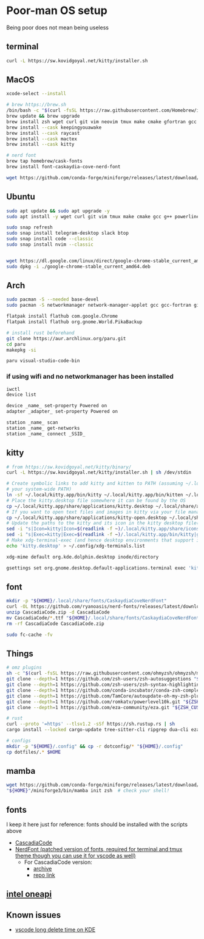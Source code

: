 # Poor-man OS setup
Being poor does not mean being useless

## terminal
```bash
curl -L https://sw.kovidgoyal.net/kitty/installer.sh
```

## MacOS
```bash
xcode-select --install

# brew https://brew.sh
/bin/bash -c "$(curl -fsSL https://raw.githubusercontent.com/Homebrew/install/HEAD/install.sh)"
brew update && brew upgrade
brew install zsh wget curl git vim neovim tmux make cmake gfortran gcc g++ btop
brew install --cask keepingyouawake
brew install --cask raycast
brew install --cask mactex
brew install --cask kitty

# nerd font
brew tap homebrew/cask-fonts
brew install font-caskaydia-cove-nerd-font

wget https://github.com/conda-forge/miniforge/releases/latest/download/Miniforge3-MacOSX-x86_64.sh
```

## Ubuntu
```bash
sudo apt update && sudo apt upgrade -y
sudo apt install -y wget curl git vim tmux make cmake gcc g++ powerline fonts-powerline gfortran gnome-tweaks texlive-full

sudo snap refresh
sudo snap install telegram-desktop slack btop
sudo snap install code --classic
sudo snap install nvim --classic


wget https://dl.google.com/linux/direct/google-chrome-stable_current_amd64.deb
sudo dpkg -i ./google-chrome-stable_current_amd64.deb
```

## Arch
```bash
sudo pacman -S --needed base-devel
sudo pacman -S networkmanager network-manager-applet gcc gcc-fortran git vim zip wget curl tmux telegram-desktop neovim btop nvtop

flatpak install flathub com.google.Chrome
flatpak install flathub org.gnome.World.PikaBackup

# install rust beforehand
git clone https://aur.archlinux.org/paru.git
cd paru
makepkg -si

paru visual-studio-code-bin
```

### if using wifi and no networkmanager has been installed
```bash
iwctl
device list

device _name_ set-property Powered on
adapter _adapter_ set-property Powered on

station _name_ scan
station _name_ get-networks
station _name_ connect _SSID_
```

## kitty
```bash
# from https://sw.kovidgoyal.net/kitty/binary/
curl -L https://sw.kovidgoyal.net/kitty/installer.sh | sh /dev/stdin

# Create symbolic links to add kitty and kitten to PATH (assuming ~/.local/bin is in
# your system-wide PATH)
ln -sf ~/.local/kitty.app/bin/kitty ~/.local/kitty.app/bin/kitten ~/.local/bin/
# Place the kitty.desktop file somewhere it can be found by the OS
cp ~/.local/kitty.app/share/applications/kitty.desktop ~/.local/share/applications/
# If you want to open text files and images in kitty via your file manager also add the kitty-open.desktop file
cp ~/.local/kitty.app/share/applications/kitty-open.desktop ~/.local/share/applications/
# Update the paths to the kitty and its icon in the kitty desktop file(s)
sed -i "s|Icon=kitty|Icon=$(readlink -f ~)/.local/kitty.app/share/icons/hicolor/256x256/apps/kitty.png|g" ~/.local/share/applications/kitty*.desktop
sed -i "s|Exec=kitty|Exec=$(readlink -f ~)/.local/kitty.app/bin/kitty|g" ~/.local/share/applications/kitty*.desktop
# Make xdg-terminal-exec (and hence desktop environments that support it use kitty)
echo 'kitty.desktop' > ~/.config/xdg-terminals.list

xdg-mime default org.kde.dolphin.desktop inode/directory

gsettings set org.gnome.desktop.default-applications.terminal exec 'kitty'
```

## font
```bash
mkdir -p "${HOME}/.local/share/fonts/CaskaydiaCoveNerdFont"
curl -OL https://github.com/ryanoasis/nerd-fonts/releases/latest/download/CascadiaCode.zip
unzip CascadiaCode.zip -d CascadiaCode
mv CascadiaCode/*.ttf "${HOME}/.local/share/fonts/CaskaydiaCoveNerdFont"
rm -rf CascadiaCode CascadiaCode.zip

sudo fc-cache -fv
```

## Things
```bash
# omz plugins
sh -c "$(curl -fsSL https://raw.githubusercontent.com/ohmyzsh/ohmyzsh/master/tools/install.sh)"
git clone --depth=1 https://github.com/zsh-users/zsh-autosuggestions "${ZSH_CUSTOM:-$HOME/.oh-my-zsh/custom}/plugins/zsh-autosuggestions"
git clone --depth=1 https://github.com/zsh-users/zsh-syntax-highlighting.git "${ZSH_CUSTOM:-$HOME/.oh-my-zsh/custom}/plugins/zsh-syntax-highlighting"
git clone --depth=1 https://github.com/conda-incubator/conda-zsh-completion.git "${ZSH_CUSTOM:-$HOME/.oh-my-zsh/custom}/plugins/conda-zsh-completion"
git clone --depth=1 https://github.com/TamCore/autoupdate-oh-my-zsh-plugins "${ZSH_CUSTOM:-$HOME/.oh-my-zsh/custom}/plugins/autoupdate"
git clone --depth=1 https://github.com/romkatv/powerlevel10k.git "${ZSH_CUSTOM:-$HOME/.oh-my-zsh/custom}/themes/powerlevel10k"
git clone --depth=1 https://github.com/eza-community/eza.git "${ZSH_CUSTOM:-$HOME/.oh-my-zsh/custom}/eza"

# rust
curl --proto '=https' --tlsv1.2 -sSf https://sh.rustup.rs | sh
cargo install --locked cargo-update tree-sitter-cli ripgrep dua-cli eza zoxide zellij bat yazi-fm yazi-cli

# configs
mkdir -p "${HOME}/.config" && cp -r dotconfig/* "${HOME}/.config"
cp dotfiles/.* $HOME
```

## mamba
```bash
wget https://github.com/conda-forge/miniforge/releases/latest/download/Miniforge3-Linux-x86_64.sh
"${HOME}"/miniforge3/bin/mamba init zsh  # check your shell!
```

## fonts
I keep it here just for reference: fonts should be installed with the scripts above
* [CascadiaCode](https://github.com/microsoft/cascadia-code)
* [NerdFont (patched version of fonts, required for terminal and tmux theme though you can use it for vscode as well)](https://github.com/ryanoasis/nerd-fonts)
  * For CascadiaCode version:
    * [archive](https://github.com/ryanoasis/nerd-fonts/releases/latest)
    * [repo link](https://github.com/ryanoasis/nerd-fonts/tree/master/patched-fonts/CascadiaCode)

## [intel oneapi](https://software.intel.com/content/www/us/en/develop/tools/oneapi/all-toolkits.html)

## Known issues 
* [vscode long delete time on KDE](https://jamezrin.name/fix-visual-studio-code-freezing-when-deleting)
